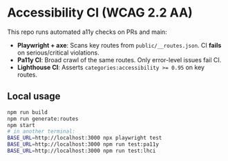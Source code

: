 # Accessibility CI (WCAG 2.2 AA)

This repo runs automated a11y checks on PRs and main:

- **Playwright + axe**: Scans key routes from `public/__routes.json`. CI **fails** on serious/critical violations.
- **Pa11y CI**: Broad crawl of the same routes. Only error-level issues fail CI.
- **Lighthouse CI**: Asserts `categories:accessibility >= 0.95` on key routes.

## Local usage

```bash
npm run build
npm run generate:routes
npm start
# in another terminal:
BASE_URL=http://localhost:3000 npx playwright test
BASE_URL=http://localhost:3000 npm run test:pa11y
BASE_URL=http://localhost:3000 npm run test:lhci